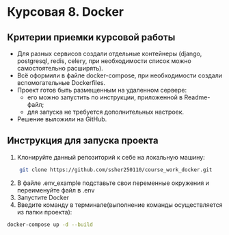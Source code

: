 # Курсовая 8. Docker

## Критерии приемки курсовой работы

* Для разных сервисов создали отдельные контейнеры (django, postgresql, redis, celery, при необходимости список можно самостоятельно расширять).
* Всё оформили в файле docker-compose, при необходимости создали вспомогательные Dockerfiles.
* Проект готов быть размещенным на удаленном сервере:
  * его можно запустить по инструкции, приложенной в Readme-файл;
  * для запуска не требуется дополнительных настроек.
* Решение выложили на GitHub.

## Инструкция для запуска проекта

1. Клонируйте данный репозиторий к себе на локальную машину:

```bash
    git clone https://github.com/ssher250110/course_work_docker.git
```

2. В файле .env_example подставьте свои переменные окружения и переименуйте файл в .env
3. Запустите Docker
4. Введите команду в терминале(выполнение команды осуществляется из папки проекта):

```bash
docker-compose up -d --build 
```